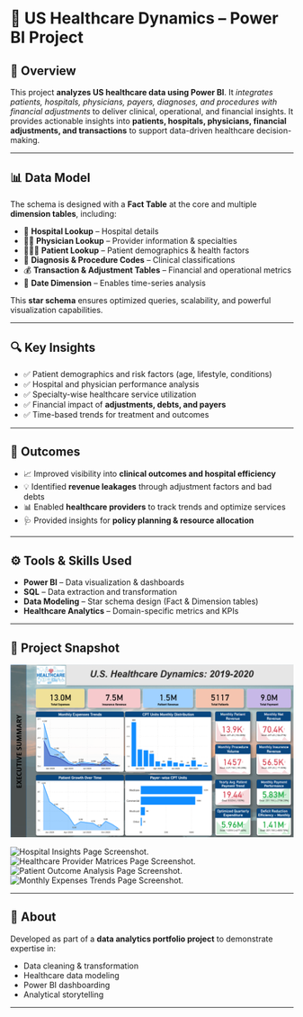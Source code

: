 # 🏥 US Healthcare Dynamics – Power BI Project  

## 📌 Overview  
This project **analyzes US healthcare data using Power BI**. It _integrates patients, hospitals, physicians, payers, diagnoses, and procedures with financial adjustments_ to deliver clinical, operational, and financial insights. 
It provides actionable insights into **patients, hospitals, physicians, financial adjustments, and transactions** to support data-driven healthcare decision-making.  

---

## 📊 Data Model  
The schema is designed with a **Fact Table** at the core and multiple **dimension tables**, including:  
- 🏥 **Hospital Lookup** – Hospital details  
- 👨‍⚕️ **Physician Lookup** – Provider information & specialties  
- 🧑‍🤝‍🧑 **Patient Lookup** – Patient demographics & health factors  
- 💊 **Diagnosis & Procedure Codes** – Clinical classifications  
- 💰 **Transaction & Adjustment Tables** – Financial and operational metrics  
- 📅 **Date Dimension** – Enables time-series analysis  

This **star schema** ensures optimized queries, scalability, and powerful visualization capabilities.  

---

## 🔍 Key Insights  
- ✅ Patient demographics and risk factors (age, lifestyle, conditions)  
- ✅ Hospital and physician performance analysis  
- ✅ Specialty-wise healthcare service utilization  
- ✅ Financial impact of **adjustments, debts, and payers**  
- ✅ Time-based trends for treatment and outcomes  

---

## 🚀 Outcomes  
- 📈 Improved visibility into **clinical outcomes and hospital efficiency**  
- 💡 Identified **revenue leakages** through adjustment factors and bad debts  
- 📊 Enabled **healthcare providers** to track trends and optimize services  
- 🩺 Provided insights for **policy planning & resource allocation**  

---

## ⚙️ Tools & Skills Used  
- **Power BI** – Data visualization & dashboards  
- **SQL** – Data extraction and transformation  
- **Data Modeling** – Star schema design (Fact & Dimension tables)  
- **Healthcare Analytics** – Domain-specific metrics and KPIs  

---

## 📸 Project Snapshot  
![Executive Page Screenshot](Assets/Executive_Summary.png)

![Hospital Insights Page Screenshot]("Assets\Hospital_Insights.png").
![Healthcare Provider Matrices Page Screenshot]("Assets\HP_Matrices.png").
![Patient Outcome Analysis Page Screenshot]("Assets\Patient_Analysis.png").
![Monthly Expenses Trends Page Screenshot]("Assets\MET.png").

 

---

## 🙌 About  
Developed as part of a **data analytics portfolio project** to demonstrate expertise in:  
- Data cleaning & transformation  
- Healthcare data modeling  
- Power BI dashboarding  
- Analytical storytelling  

---
